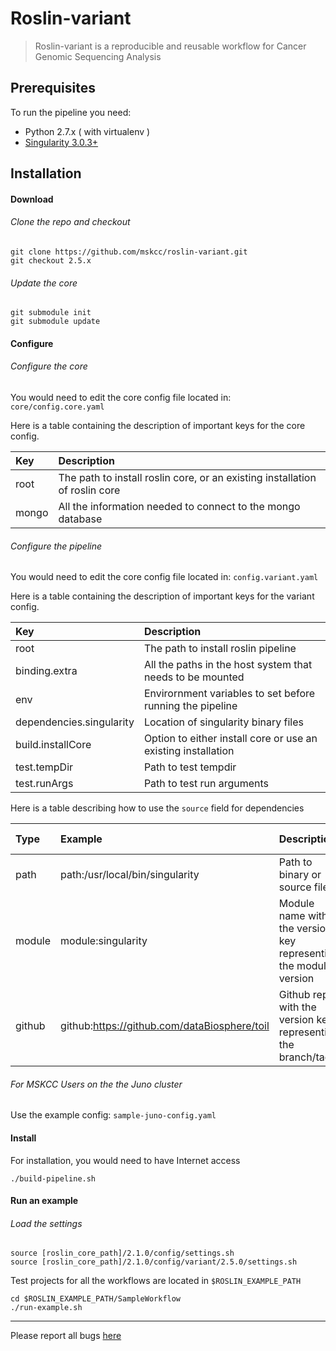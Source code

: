 # Roslin-variant

> Roslin-variant is a reproducible and reusable workflow for Cancer Genomic Sequencing Analysis

## Prerequisites

To run the pipeline you need:

- Python 2.7.x ( with virtualenv )
- [Singularity 3.0.3+](https://github.com/sylabs/singularity/releases/tag/v3.0.3)

## Installation

#### Download

###### Clone the repo and checkout

```
git clone https://github.com/mskcc/roslin-variant.git
git checkout 2.5.x
```

###### Update the core

```
git submodule init
git submodule update
```

#### Configure

###### Configure the core

You would need to edit the core config file located in: `core/config.core.yaml`

Here is a table containing the description of important keys for the core config.

| Key       | Description       |
| :------------- |:-------------|
| root      | The path to install roslin core, or an existing installation of roslin core |
| mongo      | All the information needed to connect to the mongo database |

###### Configure the pipeline

You would need to edit the core config file located in: `config.variant.yaml`

Here is a table containing the description of important keys for the variant config.

| Key       | Description       |
| :------------- |:-------------|
| root      | The path to install roslin pipeline |
| binding.extra      | All the paths in the host system that needs to be mounted |
| env      | Envirornment variables to set before running the pipeline |
| dependencies.singularity      | Location of singularity binary files |
| build.installCore     | Option to either install core or use an existing installation |
| test.tempDir     | Path to test tempdir |
| test.runArgs     | Path to test run arguments |

Here is a table describing how to use the `source` field for dependencies

| Type       | Example       | Description |  Dependency Supported |
| :------------- |:-------------| :-------------| :-------------|
| path      | path:/usr/local/bin/singularity | Path to binary or source files | singularity, cmo, toil
| module      | module:singularity | Module name with the version key representing the module version | singularity
| github      | github:https://github.com/dataBiosphere/toil | Github repo with the version key representing the branch/tag | toil, cmo

###### For MSKCC Users on the the Juno cluster

Use the example config: `sample-juno-config.yaml`

#### Install

For installation, you would need to have Internet access

```
./build-pipeline.sh
```

#### Run an example

###### Load the settings
```
source [roslin_core_path]/2.1.0/config/settings.sh
source [roslin_core_path]/2.1.0/config/variant/2.5.0/settings.sh

```

Test projects for all the workflows are located in `$ROSLIN_EXAMPLE_PATH`

```
cd $ROSLIN_EXAMPLE_PATH/SampleWorkflow
./run-example.sh
```

---

Please report all bugs [ here ](https://github.com/mskcc/roslin-variant/issues)
